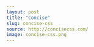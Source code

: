 ```yaml
---
layout: post
title: "Concise"
slug: concise-css
source: http://concisecss.com/
image: concise-css.png
---
```


